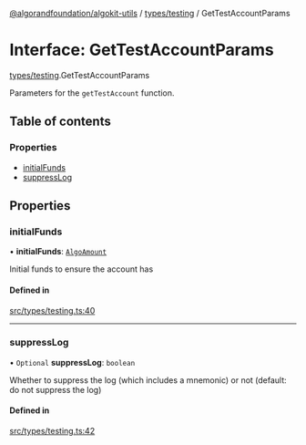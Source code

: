 [@algorandfoundation/algokit-utils](../index.md) / [types/testing](../modules/types_testing.md) / GetTestAccountParams

# Interface: GetTestAccountParams

[types/testing](../modules/types_testing.md).GetTestAccountParams

Parameters for the `getTestAccount` function.

## Table of contents

### Properties

- [initialFunds](types_testing.GetTestAccountParams.md#initialfunds)
- [suppressLog](types_testing.GetTestAccountParams.md#suppresslog)

## Properties

### initialFunds

• **initialFunds**: [`AlgoAmount`](../classes/types_amount.AlgoAmount.md)

Initial funds to ensure the account has

#### Defined in

[src/types/testing.ts:40](https://github.com/algorandfoundation/algokit-utils-ts/blob/main/src/types/testing.ts#L40)

___

### suppressLog

• `Optional` **suppressLog**: `boolean`

Whether to suppress the log (which includes a mnemonic) or not (default: do not suppress the log)

#### Defined in

[src/types/testing.ts:42](https://github.com/algorandfoundation/algokit-utils-ts/blob/main/src/types/testing.ts#L42)
